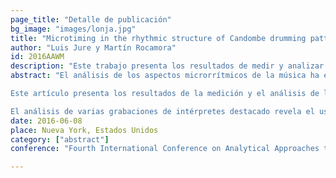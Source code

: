 ```yaml
---
page_title: "Detalle de publicación"
bg_image: "images/lonja.jpg" 
title: "Microtiming in the rhythmic structure of Candombe drumming patterns"  
author: "Luis Jure y Martín Rocamora"  
id: 2016AAWM
description: "Este trabajo presenta los resultados de medir y analizar las características microtemporales de los patrones rítmicos del candombe uruguayo."
abstract: "El análisis de los aspectos microrrítmicos de la música ha experimentado un importante desarrollo en los últimos años. La microrritmia implica desviaciones temporales a pequeña escala de los acontecimientos de la superficie musical con respecto a una retícula métrica isócrona subyacente. Estas desviaciones pueden adoptar la forma de variaciones de tempo, como el *rubato*; en otros casos consisten más bien en el desplazamiento temporal de eventos con respecto a los tiempos estables de un tempo constante (por ejemplo, las *notes inégales* en el Barroco o las corcheas “swing” en el Jazz). Recientemente se ha argumentado que, en algunos casos, el microtiming podría entenderse mejor si se consideran subdivisiones no isócronas de los tiempos.

Este artículo presenta los resultados de la medición y el análisis de las propiedades microrrítmicas de los patrones de percusión del candombe uruguayo. El ritmo del candombe resulta de la interacción de los patrones de tres tambores de diferente tamaño y tono, y su estructura métrica--un ciclo de cuatro tiempos y dieciséis pulsos--comparte muchos rasgos con otras músicas del mundo afroatlántico. 

El análisis de varias grabaciones de intérpretes destacado revela el uso sistemático y consistente de desviaciones microtemporales en los patrones del candombe, lo que demuestra que el microtiempo es un componente estructural de su ritmo." 
date: 2016-06-08  
place: Nueva York, Estados Unidos  
category: ["abstract"]  
conference: "Fourth International Conference on Analytical Approaches to World Music (AAWM 2016)"  

---
```



